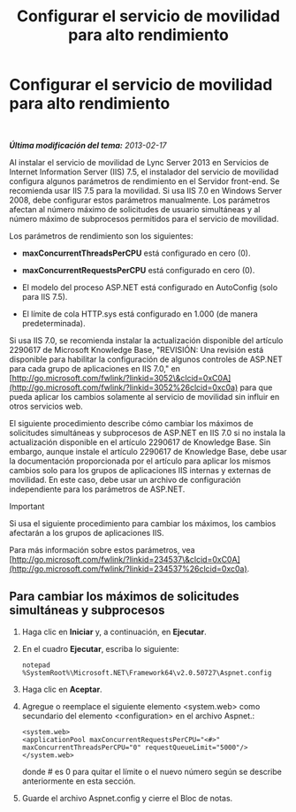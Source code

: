 ﻿---
title: Configurar el servicio de movilidad para alto rendimiento
TOCTitle: Configurar el servicio de movilidad para alto rendimiento
ms:assetid: c2b8aadb-cffb-49f0-ba7a-e8541a1ff475
ms:mtpsurl: https://technet.microsoft.com/es-es/library/Hh690042(v=OCS.15)
ms:contentKeyID: 48276590
ms.date: 01/07/2017
mtps_version: v=OCS.15
ms.translationtype: HT
---

# Configurar el servicio de movilidad para alto rendimiento

 

_**Última modificación del tema:** 2013-02-17_

Al instalar el servicio de movilidad de Lync Server 2013 en Servicios de Internet Information Server (IIS) 7.5, el instalador del servicio de movilidad configura algunos parámetros de rendimiento en el Servidor front-end. Se recomienda usar IIS 7.5 para la movilidad. Si usa IIS 7.0 en Windows Server 2008, debe configurar estos parámetros manualmente. Los parámetros afectan al número máximo de solicitudes de usuario simultáneas y al número máximo de subprocesos permitidos para el servicio de movilidad.

Los parámetros de rendimiento son los siguientes:

  - **maxConcurrentThreadsPerCPU** está configurado en cero (0).

  - **maxConcurrentRequestsPerCPU** está configurado en cero (0).

  - El modelo del proceso ASP.NET está configurado en AutoConfig (solo para IIS 7.5).

  - El límite de cola HTTP.sys está configurado en 1.000 (de manera predeterminada).

Si usa IIS 7.0, se recomienda instalar la actualización disponible del artículo 2290617 de Microsoft Knowledge Base, "REVISIÓN: Una revisión está disponible para habilitar la configuración de algunos controles de ASP.NET para cada grupo de aplicaciones en IIS 7.0," en [http://go.microsoft.com/fwlink/?linkid=3052\&clcid=0xC0A](http://go.microsoft.com/fwlink/?linkid=3052%26clcid=0xc0a) para que pueda aplicar los cambios solamente al servicio de movilidad sin influir en otros servicios web.

El siguiente procedimiento describe cómo cambiar los máximos de solicitudes simultáneas y subprocesos de ASP.NET en IIS 7.0 si no instala la actualización disponible en el artículo 2290617 de Knowledge Base. Sin embargo, aunque instale el artículo 2290617 de Knowledge Base, debe usar la documentación proporcionada por el artículo para aplicar los mismos cambios solo para los grupos de aplicaciones IIS internas y externas de movilidad. En este caso, debe usar un archivo de configuración independiente para los parámetros de ASP.NET.

> [!IMPORTANT]  
> Si usa el siguiente procedimiento para cambiar los máximos, los cambios afectarán a los grupos de aplicaciones IIS.



Para más información sobre estos parámetros, vea [http://go.microsoft.com/fwlink/?linkid=234537\&clcid=0xC0A](http://go.microsoft.com/fwlink/?linkid=234537%26clcid=0xc0a).

## Para cambiar los máximos de solicitudes simultáneas y subprocesos

1.  Haga clic en **Iniciar** y, a continuación, en **Ejecutar**.

2.  En el cuadro **Ejecutar**, escriba lo siguiente:
    
        notepad %SystemRoot%\Microsoft.NET\Framework64\v2.0.50727\Aspnet.config

3.  Haga clic en **Aceptar**.

4.  Agregue o reemplace el siguiente elemento \<system.web\> como secundario del elemento \<configuration\> en el archivo Aspnet.:
    
        <system.web>
        <applicationPool maxConcurrentRequestsPerCPU="<#>" maxConcurrentThreadsPerCPU="0" requestQueueLimit="5000"/>
        </system.web>
    
    donde \# es 0 para quitar el límite o el nuevo número según se describe anteriormente en esta sección.

5.  Guarde el archivo Aspnet.config y cierre el Bloc de notas.

